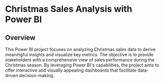 # Christmas Sales Analysis with Power BI

## Overview

This Power BI project focuses on analyzing Christmas sales data to derive meaningful insights and visualize key metrics. The objective is to provide stakeholders with a comprehensive view of sales performance during the Christmas season. By leveraging Power BI's capabilities, the project aims to offer interactive and visually appealing dashboards that facilitate data-driven decision-making.
